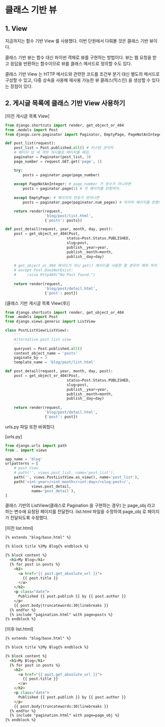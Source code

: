 # 클래스 기반 뷰

## 1. View
지금까지는 함수 기반 View 를 사용했다. 이번 단원에서 다뤄볼 것은 클래스 기반 뷰이다.

클래스 기반 뷰는 함수 대신 파이썬 객체로 뷰를 구현하는 방법이다. 뷰는 웹 요청을 받고 응답을 반환하는 함수이므로 뷰를 클래스 메서드로 정의할 수도 있다.

클래스 기반 View 는 HTTP 메서드와 관련한 코드를 조건부 분기 대신 별도의 메서드로 구성할 수 있고, 다중 상속을 사용해 재사용 가능한 뷰 클래스(믹스인) 을 생성할 수 있다는 장점이 있다.

## 2. 게시글 목록에 클래스 기반 View 사용하기
[이전 게시글 목록 View]
```python
from django.shortcuts import render, get_object_or_404
from .models import Post
from django.core.paginator import Paginator, EmptyPage, PageNotAnInteger

def post_list(request):
    post_list = Post.published.all() # 커스텀 관리자
    # 페이지 당 세 개의 게시물로 페이지를 매김.
    paginator = Paginator(post_list, 3)
    page_number = request.GET.get('page', 1)

    try:
        posts = paginator.page(page_number)
    
    except PageNotAnInteger: # page_number 가 정수가 아니라면
        posts = paginator.page(1) # 첫 페이지를 반환하자.
    
    except EmptyPage: # 페이지의 번호가 벗어나면
        posts = paginator.page(paginator.num_pages) # 마지막 페이지를 반환하자.

    return render(request,
                  'blog/post/list.html',
                  {'posts': posts})

def post_detail(request, year, month, day, post):
    post = get_object_or_404(Post,
                            status=Post.Status.PUBLISHED,
                            slug=post,
                            publish__year=year,
                            publish__month=month,
                            publish__day=day)
    
    # get_object_or_404 메서드가 아닌 get() 메서드를 사용한 할 경우의 예외 처리
    # except Post.DoesNotExist:
    #     raise Http404("No Post found.")
    
    return render(request,
                  'blog/post/detail.html',
                  {'post': post})
```

[클래스 기반 게시글 목록 View(후)]
```python
from django.shortcuts import render, get_object_or_404
from .models import Post
from django.views.generic import ListView

class PostListView(ListView):
    '''
    Alternative post list view
    '''
    queryset = Post.published.all()
    context_object_name = 'posts'
    paginate_by = 3
    template_name = 'blog/post/list.html'

def post_detail(request, year, month, day, post):
    post = get_object_or_404(Post,
                            status=Post.Status.PUBLISHED,
                            slug=post,
                            publish__year=year,
                            publish__month=month,
                            publish__day=day)
    
    return render(request,
                  'blog/post/detail.html',
                  {'post': post})
```

urls.py 파일 또한 바꿔줬다.

[urls.py]
```python
from django.urls import path
from . import views

app_name = 'blog'
urlpatterns = [
    # post View
    # path('', views.post_list, name='post_list'),
    path('', views.PostListView.as_view(), name='post_list'),
    path('<int:year>/<int:month>/<int:day>/<slug:post>/',
            views.post_detail,
            name='post_detail'),
]
```

클래스 기반의 ListView(클래스로 Pagination 을 구현하는 경우) 는 page_obj 라고 하는 변수에 요청된 페이지를 전달한다. list.html 파일을 수정하여 page_obj 로 페이지가 전달되도록 수정했다.

[이전 list.html]
```html
{% extends "blog/base.html" %}

{% block title %}My Blog{% endblock %}

{% block content %}
  <h1>My Blog</h1>
  {% for post in posts %}
    <h2>
      <a href="{{ post.get_absolute_url }}">
        {{ post.title }}
      </a>
    </h2>
    <p class="date">
      Published {{ post.publish }} by {{ post.author }}
    </p>
    {{ post.body|truncatewords:30|linebreaks }}
  {% endfor %}
  {% include "pagination.html" with page=posts %}
{% endblock %}
```

[이후 list.html]
```html
{% extends "blog/base.html" %}

{% block title %}My Blog{% endblock %}

{% block content %}
  <h1>My Blog</h1>
  {% for post in posts %}
    <h2>
      <a href="{{ post.get_absolute_url }}">
        {{ post.title }}
      </a>
    </h2>
    <p class="date">
      Published {{ post.publish }} by {{ post.author }}
    </p>
    {{ post.body|truncatewords:30|linebreaks }}
  {% endfor %}
  {% include "pagination.html" with page=page_obj %}
{% endblock %}
```
